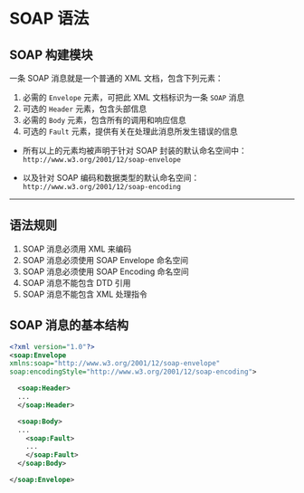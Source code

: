# SOAP 语法

## SOAP 构建模块

一条 SOAP 消息就是一个普通的 XML 文档，包含下列元素：

1. 必需的 `Envelope` 元素，可把此 XML 文档标识为一条 `SOAP` 消息
2. 可选的 `Header` 元素，包含头部信息
3. 必需的 `Body` 元素，包含所有的调用和响应信息
4. 可选的 `Fault` 元素，提供有关在处理此消息所发生错误的信息

- 所有以上的元素均被声明于针对 SOAP 封装的默认命名空间中：
  `http://www.w3.org/2001/12/soap-envelope`

- 以及针对 SOAP 编码和数据类型的默认命名空间：
  `http://www.w3.org/2001/12/soap-encoding`

---

## 语法规则

1. SOAP 消息必须用 XML 来编码
2. SOAP 消息必须使用 SOAP Envelope 命名空间
3. SOAP 消息必须使用 SOAP Encoding 命名空间
4. SOAP 消息不能包含 DTD 引用
5. SOAP 消息不能包含 XML 处理指令

## SOAP 消息的基本结构

```xml
<?xml version="1.0"?>
<soap:Envelope
xmlns:soap="http://www.w3.org/2001/12/soap-envelope"
soap:encodingStyle="http://www.w3.org/2001/12/soap-encoding">

  <soap:Header>
  ...
  </soap:Header>

  <soap:Body>
  ...
    <soap:Fault>
    ...
    </soap:Fault>
  </soap:Body>

</soap:Envelope>
```